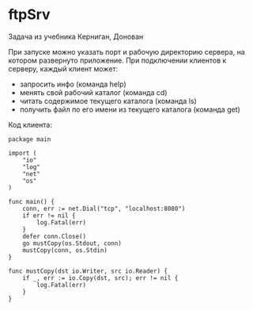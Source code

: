 # ftpSrv
Задача из учебника Керниган, Донован

При запуске можно указать порт и рабочую директорию сервера, на котором развернуто приложение.
При подключении клиентов к серверу, каждый клиент может:
* запросить инфо (команда help)
* менять свой рабочий каталог (команда cd)
* читать содержимое текущего каталога (команда ls)
* получить файл по его имени из текущего каталога (команда get)

Код клиента:
```
package main

import (
	"io"
	"log"
	"net"
	"os"
)

func main() {
	conn, err := net.Dial("tcp", "localhost:8080")
	if err != nil {
		log.Fatal(err)
	}
	defer conn.Close()
	go mustCopy(os.Stdout, conn)
	mustCopy(conn, os.Stdin)
}

func mustCopy(dst io.Writer, src io.Reader) {
	if _, err := io.Copy(dst, src); err != nil {
		log.Fatal(err)
	}
}
```
